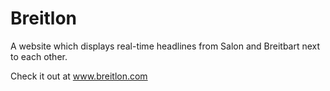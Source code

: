 # Breitlon
A website which displays real-time headlines from Salon and Breitbart next to each other.

Check it out at www.breitlon.com

